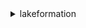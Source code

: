 <details><summary>lakeformation</summary><blockquote>

- **<details><summary>add-lf-tags-to-resource</summary><blockquote>**

  * --catalog-id
  * --resource
  * --lf-tags
  * --cli-input-json
  * --cli-input-yaml
  * --generate-cli-skeleton


- **<details><summary>batch-grant-permissions</summary><blockquote>**

  * --catalog-id
  * --entries
  * --cli-input-json
  * --cli-input-yaml
  * --generate-cli-skeleton


- **<details><summary>batch-revoke-permissions</summary><blockquote>**

  * --catalog-id
  * --entries
  * --cli-input-json
  * --cli-input-yaml
  * --generate-cli-skeleton


- **<details><summary>create-lf-tag</summary><blockquote>**

  * --catalog-id
  * --tag-key
  * --tag-values
  * --cli-input-json
  * --cli-input-yaml
  * --generate-cli-skeleton


- **<details><summary>delete-lf-tag</summary><blockquote>**

  * --catalog-id
  * --tag-key
  * --cli-input-json
  * --cli-input-yaml
  * --generate-cli-skeleton


- **<details><summary>deregister-resource</summary><blockquote>**

  * --resource-arn
  * --cli-input-json
  * --cli-input-yaml
  * --generate-cli-skeleton


- **<details><summary>describe-resource</summary><blockquote>**

  * --resource-arn
  * --cli-input-json
  * --cli-input-yaml
  * --generate-cli-skeleton


- **<details><summary>get-data-lake-settings</summary><blockquote>**

  * --catalog-id
  * --cli-input-json
  * --cli-input-yaml
  * --generate-cli-skeleton


- **<details><summary>get-effective-permissions-for-path</summary><blockquote>**

  * --catalog-id
  * --resource-arn
  * --next-token
  * --max-results
  * --cli-input-json
  * --cli-input-yaml
  * --generate-cli-skeleton


- **<details><summary>get-lf-tag</summary><blockquote>**

  * --catalog-id
  * --tag-key
  * --cli-input-json
  * --cli-input-yaml
  * --generate-cli-skeleton


- **<details><summary>get-resource-lf-tags</summary><blockquote>**

  * --catalog-id
  * --resource
  * --show-assigned-lf-tags
  * --no-show-assigned-lf-tags
  * --cli-input-json
  * --cli-input-yaml
  * --generate-cli-skeleton


- **<details><summary>grant-permissions</summary><blockquote>**

  * --catalog-id
  * --principal
  * --resource
  * --permissions
  * --permissions-with-grant-option
  * --cli-input-json
  * --cli-input-yaml
  * --generate-cli-skeleton


- **<details><summary>help</summary><blockquote>**

  * 


- **<details><summary>list-lf-tags</summary><blockquote>**

  * --catalog-id
  * --resource-share-type
  * --max-results
  * --next-token
  * --cli-input-json
  * --cli-input-yaml
  * --generate-cli-skeleton


- **<details><summary>list-permissions</summary><blockquote>**

  * --catalog-id
  * --principal
  * --resource-type
  * --resource
  * --next-token
  * --max-results
  * --cli-input-json
  * --cli-input-yaml
  * --generate-cli-skeleton


- **<details><summary>list-resources</summary><blockquote>**

  * --filter-condition-list
  * --max-results
  * --next-token
  * --cli-input-json
  * --cli-input-yaml
  * --generate-cli-skeleton


- **<details><summary>put-data-lake-settings</summary><blockquote>**

  * --catalog-id
  * --data-lake-settings
  * --cli-input-json
  * --cli-input-yaml
  * --generate-cli-skeleton


- **<details><summary>register-resource</summary><blockquote>**

  * --resource-arn
  * --use-service-linked-role
  * --no-use-service-linked-role
  * --role-arn
  * --cli-input-json
  * --cli-input-yaml
  * --generate-cli-skeleton


- **<details><summary>remove-lf-tags-from-resource</summary><blockquote>**

  * --catalog-id
  * --resource
  * --lf-tags
  * --cli-input-json
  * --cli-input-yaml
  * --generate-cli-skeleton


- **<details><summary>revoke-permissions</summary><blockquote>**

  * --catalog-id
  * --principal
  * --resource
  * --permissions
  * --permissions-with-grant-option
  * --cli-input-json
  * --cli-input-yaml
  * --generate-cli-skeleton


- **<details><summary>search-databases-by-lf-tags</summary><blockquote>**

  * --next-token
  * --max-results
  * --catalog-id
  * --expression
  * --cli-input-json
  * --cli-input-yaml
  * --generate-cli-skeleton


- **<details><summary>search-tables-by-lf-tags</summary><blockquote>**

  * --next-token
  * --max-results
  * --catalog-id
  * --expression
  * --cli-input-json
  * --cli-input-yaml
  * --generate-cli-skeleton


- **<details><summary>update-lf-tag</summary><blockquote>**

  * --catalog-id
  * --tag-key
  * --tag-values-to-delete
  * --tag-values-to-add
  * --cli-input-json
  * --cli-input-yaml
  * --generate-cli-skeleton


- **<details><summary>update-resource</summary><blockquote>**

  * --role-arn
  * --resource-arn
  * --cli-input-json
  * --cli-input-yaml
  * --generate-cli-skeleton


</blockquote></details>
</blockquote></details>
</blockquote></details>
</blockquote></details>
</blockquote></details>
</blockquote></details>
</blockquote></details>
</blockquote></details>
</blockquote></details>
</blockquote></details>
</blockquote></details>
</blockquote></details>
</blockquote></details>
</blockquote></details>
</blockquote></details>
</blockquote></details>
</blockquote></details>
</blockquote></details>
</blockquote></details>
</blockquote></details>
</blockquote></details>
</blockquote></details>
</blockquote></details>
</blockquote></details>
</blockquote></details>
